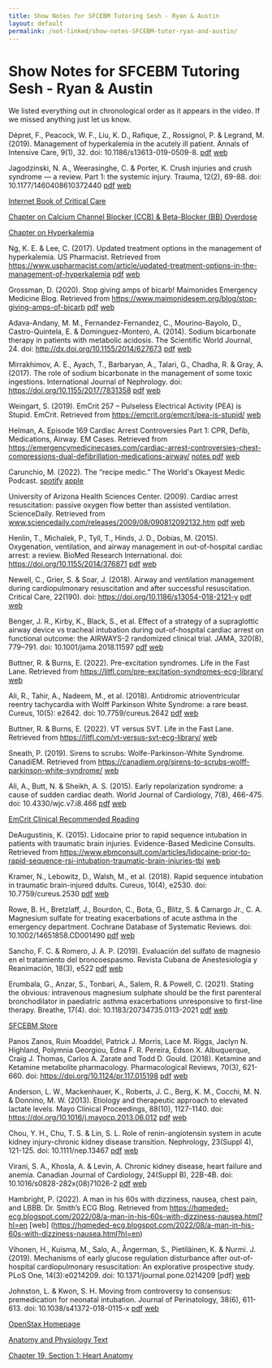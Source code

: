 ```yaml
---
title: Show Notes for SFCEBM Tutoring Sesh - Ryan & Austin
layout: default
permalink: /not-linked/show-notes-SFCEBM-tutor-ryan-and-austin/
---
```


# Show Notes for SFCEBM Tutoring Sesh - Ryan & Austin

We listed everything out in chronological order as it appears in the video.  If we missed anything just let us know.

Dépret, F., Peacock, W. F., Liu, K. D., Rafique, Z., Rossignol, P. & Legrand, M.  (2019).  Management of hyperkalemia in the acutely ill patient.  Annals of Intensive Care, 9(1), 32. doi: 10.1186/s13613-019-0509-8. [pdf](https://archive.org/download/show-notes-sfcebm-ryan-and-austin/Depret%2C%202019%20-%20HyperK.pdf) [web](https://annalsofintensivecare.springeropen.com/articles/10.1186/s13613-019-0509-8)

Jagodzinski, N. A., Weerasinghe, C. & Porter, K.  Crush injuries and crush syndrome — a review. Part 1: the systemic injury.  Trauma, 12(2), 69-88.  doi: 10.1177/1460408610372440  [pdf](https://archive.org/download/show-notes-sfcebm-ryan-and-austin/Jagodzinski%2C%202010%20-%20Crush.pdf) [web](https://anaesthetics.ukzn.ac.za/Libraries/TRAUMA/Crush_syndrome_Trauma_2010.pdf)

[Internet Book of Critical Care](https://emcrit.org/ibcc/toc/)

[Chapter on Calcium Channel Blocker (CCB) & Beta-Blocker (BB) Overdose](https://emcrit.org/ibcc/ccb-2/#top)

[Chapter on Hyperkalemia](https://emcrit.org/ibcc/hyperkalemia/#top)

Ng, K. E. & Lee, C.  (2017).  Updated treatment options in the management of hyperkalemia.  US Pharmacist.  Retrieved from https://www.uspharmacist.com/article/updated-treatment-options-in-the-management-of-hyperkalemia [pdf](https://archive.org/download/show-notes-sfcebm-ryan-and-austin/Ng%2C%202017%20-%20HyperK.pdf) [web](https://www.uspharmacist.com/article/updated-treatment-options-in-the-management-of-hyperkalemia)

Grossman, D. (2020).  Stop giving amps of bicarb!  Maimonides Emergency Medicine Blog.  Retrieved from https://www.maimonidesem.org/blog/stop-giving-amps-of-bicarb  [pdf](https://archive.org/download/show-notes-sfcebm-ryan-and-austin/Grossman%2C%202020%20-%20Bicarb.pdf) [web](https://www.maimonidesem.org/blog/stop-giving-amps-of-bicarb)

Adava-Andany, M. M., Fernandez-Fernandez, C., Mourino-Bayolo, D., Castro-Quintela, E. & Dominguez-Montero, A.  (2014).  Sodium bicarbonate therapy in patients with metabolic acidosis.  The Scientific World Journal, 24.  doi: http://dx.doi.org/10.1155/2014/627673  [pdf](https://archive.org/download/show-notes-sfcebm-ryan-and-austin/Adeva-Andany%2C%202015%20-%20Bicarb.pdf) [web](https://onlinelibrary.wiley.com/doi/10.1155/2014/627673)

Mirrakhimov, A. E., Ayach, T., Barbaryan, A., Talari, G., Chadha, R. & Gray, A. (2017).  The role of sodium bicarbonate in the management of some toxic ingestions.  International Journal of Nephrology.  doi: https://doi.org/10.1155/2017/7831358  [pdf](https://archive.org/download/show-notes-sfcebm-ryan-and-austin/Mirrakhimov%2C%202017%20-%20Bicarb%20vs%20Toxins.pdf) [web](https://onlinelibrary.wiley.com/doi/10.1155/2017/7831358)

Weingart, S.  (2019).  EmCrit 257 – Pulseless Electrical Activity (PEA) is Stupid.  EmCrit. Retrieved from https://emcrit.org/emcrit/pea-is-stupid/  [web](https://emcrit.org/emcrit/pea-is-stupid/)

Helman, A.  Episode 169 Cardiac Arrest Controversies Part 1: CPR, Defib, Medications, Airway.  EM Cases.  Retrieved from https://emergencymedicinecases.com/cardiac-arrest-controversies-chest-compressions-dual-defibrillation-medications-airway/  [notes pdf](https://archive.org/download/show-notes-sfcebm-ryan-and-austin/EM%20Cases%20169%20Summary.pdf) [web](https://emergencymedicinecases.com/cardiac-arrest-controversies-chest-compressions-dual-defibrillation-medications-airway/)

Carunchio, M.  (2022).  The “recipe medic.”  The World's Okayest Medic Podcast.  [spotify](https://open.spotify.com/episode/0BejJPv29iOyODG8Jmmuqk?si=NiUfDTqQR4WTMUra674Ryw) [apple](https://podcasts.apple.com/us/podcast/the-recipe-medic/id1503478715?i=1000565911668)

University of Arizona Health Sciences Center. (2009).  Cardiac arrest resuscitation: passive oxygen flow better than assisted ventilation.  ScienceDaily.  Retrieved from www.sciencedaily.com/releases/2009/08/090812092132.htm  [pdf](https://archive.org/download/show-notes-sfcebm-ryan-and-austin/Science%20Daily%2C%202009%20-%20Passive%20Oxygen%20Arrest.pdf) [web](www.sciencedaily.com/releases/2009/08/090812092132.htm)

Henlin, T., Michalek, P., Tyll, T., Hinds, J. D., Dobias, M.  (2015). Oxygenation, ventilation, and airway management in out-of-hospital cardiac arrest: a review.  BioMed Research International.  doi:  https://doi.org/10.1155/2014/376871  [pdf](https://archive.org/download/show-notes-sfcebm-ryan-and-austin/Henlin%2C%202015%20-%20Passive%20Oxygen%20Arrest.pdf) [web](https://doi.org/10.1155/2014/376871)

Newell, C., Grier, S. & Soar, J.  (2018).  Airway and ventilation management during cardiopulmonary resuscitation and after successful resuscitation. Critical Care, 22(190). doi: https://doi.org/10.1186/s13054-018-2121-y  [pdf](https://archive.org/download/show-notes-sfcebm-ryan-and-austin/Newell%2C%202018%20-%20Airway%20and%20Vent%20Arrest.pdf) [web](https://doi.org/10.1186/s13054-018-2121-y)

Benger, J. R., Kirby, K., Black, S., et al.  Effect of a strategy of a supraglottic airway device vs tracheal intubation during out-of-hospital cardiac arrest on functional outcome: the AIRWAYS-2 randomized clinical trial.  JAMA, 320(8), 779–791.  doi: 10.1001/jama.2018.11597  [pdf](https://archive.org/download/show-notes-sfcebm-ryan-and-austin/Benger%2C%202018%20-%20Airway2.pdf) [web](https://jamanetwork.com/journals/jama/fullarticle/2698493)

Buttner, R. & Burns, E.  (2022).  Pre-excitation syndromes.  Life in the Fast Lane.  Retrieved from https://litfl.com/pre-excitation-syndromes-ecg-library/  [web](https://litfl.com/pre-excitation-syndromes-ecg-library/)

Ali, R., Tahir, A., Nadeem, M., et al.  (2018).  Antidromic atrioventricular reentry tachycardia with Wolff Parkinson White Syndrome: a rare beast.  Cureus, 10(5): e2642. doi: 10.7759/cureus.2642  [pdf](https://archive.org/download/show-notes-sfcebm-ryan-and-austin/Ali%2C%202018%20-%20AAVRT%20with%20WPW.pdf) [web](https://pmc.ncbi.nlm.nih.gov/articles/PMC6050167/)

Buttner, R. & Burns, E.  (2022).  VT versus SVT.  Life in the Fast Lane.  Retrieved from https://litfl.com/vt-versus-svt-ecg-library/  [web](https://litfl.com/vt-versus-svt-ecg-library/)

Sneath, P.  (2019).  Sirens to scrubs:  Wolfe-Parkinson-White Syndrome.  CanadiEM.  Retrieved from https://canadiem.org/sirens-to-scrubs-wolff-parkinson-white-syndrome/  [web](https://canadiem.org/sirens-to-scrubs-wolff-parkinson-white-syndrome/)

Ali, A., Butt, N. & Sheikh, A. S.  (2015).  Early repolarization syndrome: a cause of sudden cardiac death.  World Journal of Cardiology, 7(8), 466-475.  doi: 10.4330/wjc.v7.i8.466  [pdf](https://archive.org/download/show-notes-sfcebm-ryan-and-austin/Ali%2C%202015%20-%20Early%20Repol.pdf) [web](https://pmc.ncbi.nlm.nih.gov/articles/PMC4549780/)

[EmCrit Clinical Recommended Reading](https://emcrit.org/books/clinical-recommended-reading/)

DeAugustinis, K.  (2015).  Lidocaine prior to rapid sequence intubation in patients with traumatic brain injuries.  Evidence-Based Medicine Consults.  Retrieved from https://www.ebmconsult.com/articles/lidocaine-prior-to-rapid-sequence-rsi-intubation-traumatic-brain-injuries-tbi  [web](https://www.ebmconsult.com/articles/lidocaine-prior-to-rapid-sequence-rsi-intubation-traumatic-brain-injuries-tbi)

Kramer, N., Lebowitz, D., Walsh, M., et al.  (2018).  Rapid sequence intubation in traumatic brain-injured ddults.  Cureus, 10(4), e2530.  doi: 10.7759/cureus.2530  [pdf](https://archive.org/download/show-notes-sfcebm-ryan-and-austin/Kramer%2C%202018%20-%20Lido%20in%20RSI.pdf) [web](https://pmc.ncbi.nlm.nih.gov/articles/PMC6017125/)

Rowe, B. H., Bretzlaff, J., Bourdon, C., Bota, G., Blitz, S. & Camargo Jr., C. A. Magnesium sulfate for treating exacerbations of acute asthma in the emergency department.  Cochrane Database of Systematic Reviews.  doi: 10.1002/14651858.CD001490  [pdf](https://archive.org/download/show-notes-sfcebm-ryan-and-austin/Rowe%2C%202000%20-%20Cochrane%20on%20Mag.pdf) [web](https://www.cochranelibrary.com/cdsr/doi/10.1002/14651858.CD001490/full)

Sancho, F. C. & Romero, J. A. P.  (2019).  Evaluación del sulfato de magnesio en el tratamiento del broncoespasmo.  Revista Cubana de Anestesiología y Reanimación, 18(3), e522  [pdf](https://archive.org/download/show-notes-sfcebm-ryan-and-austin/Sancho%2C%202019%20-%20Mag.pdf) [web](http://scielo.sld.cu/scielo.php?script=sci_arttext&pid=S1726-67182019000300009)

Erumbala, G., Anzar, S., Tonbari, A., Salem, R. & Powell, C.  (2021).  Stating the obvious: intravenous magnesium sulphate should be the first parenteral bronchodilator in paediatric asthma exacerbations unresponsive to first-line therapy.  Breathe, 17(4).  doi:  10.1183/20734735.0113-2021  [pdf](https://archive.org/download/show-notes-sfcebm-ryan-and-austin/Erumbala%2C%202021%20-%20Mag%20with%20Kids.pdf) [web](https://pmc.ncbi.nlm.nih.gov/articles/PMC8753647/)

[SFCEBM Store](https://sfcebm.com/)

Panos Zanos, Ruin Moaddel, Patrick J. Morris, Lace M. Riggs, Jaclyn N. Highland, Polymnia Georgiou, Edna F. R. Pereira, Edson X. Albuquerque, Craig J. Thomas, Carlos A. Zarate and Todd D. Gould.  (2018).  Ketamine and Ketamine metabolite pharmacology.  Pharmacological Reviews, 70(3), 621-660.  doi: https://doi.org/10.1124/pr.117.015198  [pdf](https://archive.org/download/show-notes-sfcebm-ryan-and-austin/Panos%2C%202018%20-%20Ketamine.pdf) [web](https://doi.org/10.1124/pr.117.015198)

Anderson, L. W., Mackenhauer, K., Roberts, J. C., Berg, K. M., Cocchi, M. N. & Donnino, M. W.  (2013).  Etiology and therapeutic approach to elevated lactate levels.  Mayo Clinical Proceedings, 88(10), 1127-1140.  doi: https://doi.org/10.1016/j.mayocp.2013.06.012  [pdf](https://archive.org/download/show-notes-sfcebm-ryan-and-austin/Anderson%2C%202013%20-%20Lactate.pdf) [web](https://doi.org/10.1016/j.mayocp.2013.06.012)

Chou, Y. H., Chu, T. S. & Lin, S. L. Role of renin-angiotensin system in acute kidney injury-chronic kidney disease transition.  Nephrology, 23(Suppl 4), 121-125.  doi: 10.1111/nep.13467  [pdf](https://archive.org/download/show-notes-sfcebm-ryan-and-austin/Chou%2C%202018%20-%20RAAS%20%26%20AKI%20CKD.pdf) [web](https://onlinelibrary.wiley.com/doi/10.1111/nep.13467)

Virani, S. A., Khosla, A. & Levin, A. Chronic kidney disease, heart failure and anemia.  Canadian Journal of Cardiology, 24(Suppl B), 22B-4B.  doi: 10.1016/s0828-282x(08)71026-2  [pdf](https://archive.org/download/show-notes-sfcebm-ryan-and-austin/Virani%2C%202008%20-%20CKD%2C%20HF%2C%20Anemia.pdf) [web](https://pmc.ncbi.nlm.nih.gov/articles/PMC2794442/)

Hambright, P.  (2022).  A man in his 60s with dizziness, nausea, chest pain, and LBBB.  Dr. Smith’s ECG Blog.  Retrieved from https://hqmeded-ecg.blogspot.com/2022/08/a-man-in-his-60s-with-dizziness-nausea.html?hl=en  [web] (https://hqmeded-ecg.blogspot.com/2022/08/a-man-in-his-60s-with-dizziness-nausea.html?hl=en)

Vihonen, H., Kuisma, M., Salo, A., Ångerman, S., Pietiläinen, K. & Nurmi. J. (2019).  Mechanisms of early glucose regulation disturbance after out-of-hospital cardiopulmonary resuscitation: An explorative prospective study. PLoS One, 14(3):e0214209.  doi: 10.1371/journal.pone.0214209  [pdf] [web](https://journals.plos.org/plosone/article?id=10.1371/journal.pone.0214209)

Johnston, L. & Kwon, S. H.  Moving from controversy to consensus: premedication for neonatal intubation.  Journal of Perinatology, 38(6), 611-613.  doi: 10.1038/s41372-018-0115-x  [pdf](https://archive.org/download/show-notes-sfcebm-ryan-and-austin/Johnston%2C%202018%20-%20Baby%20Intubation.pdf) [web](https://www.nature.com/articles/s41372-018-0115-x)

[OpenStax Homepage](https://openstax.org/)

[Anatomy and Physiology Text](https://openstax.org/details/books/anatomy-and-physiology-2e)

[Chapter 19, Section 1: Heart Anatomy](https://openstax.org/books/anatomy-and-physiology-2e/pages/19-1-heart-anatomy)
